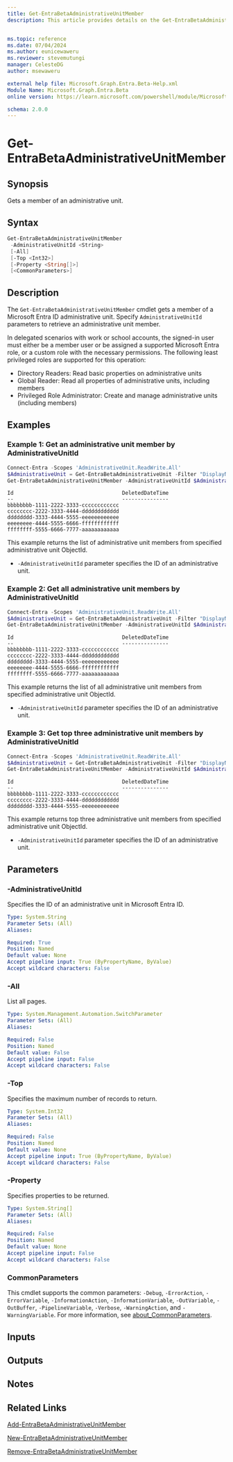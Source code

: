```yaml
---
title: Get-EntraBetaAdministrativeUnitMember
description: This article provides details on the Get-EntraBetaAdministrativeUnitMember command.


ms.topic: reference
ms.date: 07/04/2024
ms.author: eunicewaweru
ms.reviewer: stevemutungi
manager: CelesteDG
author: msewaweru

external help file: Microsoft.Graph.Entra.Beta-Help.xml
Module Name: Microsoft.Graph.Entra.Beta
online version: https://learn.microsoft.com/powershell/module/Microsoft.Graph.Entra.Beta/Get-EntraBetaAdministrativeUnitMember

schema: 2.0.0
---
```


# Get-EntraBetaAdministrativeUnitMember

## Synopsis

Gets a member of an administrative unit.

## Syntax

```powershell
Get-EntraBetaAdministrativeUnitMember
 -AdministrativeUnitId <String>
 [-All]
 [-Top <Int32>]
 [-Property <String[]>]
 [<CommonParameters>]
```

## Description

The `Get-EntraBetaAdministrativeUnitMember` cmdlet gets a member of a Microsoft Entra ID administrative unit. Specify `AdministrativeUnitId` parameters to retrieve an administrative unit member.

In delegated scenarios with work or school accounts, the signed-in user must either be a member user or be assigned a supported Microsoft Entra role, or a custom role with the necessary permissions. The following least privileged roles are supported for this operation:

- Directory Readers: Read basic properties on administrative units
- Global Reader: Read all properties of administrative units, including members
- Privileged Role Administrator: Create and manage administrative units (including members)

## Examples

### Example 1: Get an administrative unit member by AdministrativeUnitId

```powershell
Connect-Entra -Scopes 'AdministrativeUnit.ReadWrite.All'
$AdministrativeUnit = Get-EntraBetaAdministrativeUnit -Filter "DisplayName eq '<administrativeunit-display-name>'"
Get-EntraBetaAdministrativeUnitMember -AdministrativeUnitId $AdministrativeUnit.ObjectId
```

```Output
Id                                   DeletedDateTime
--                                   ---------------
bbbbbbbb-1111-2222-3333-cccccccccccc
cccccccc-2222-3333-4444-dddddddddddd
dddddddd-3333-4444-5555-eeeeeeeeeeee
eeeeeeee-4444-5555-6666-ffffffffffff
ffffffff-5555-6666-7777-aaaaaaaaaaaa
```

This example returns the list of administrative unit members from specified administrative unit ObjectId.

- `-AdministrativeUnitId` parameter specifies the ID of an administrative unit.

### Example 2: Get all administrative unit members by AdministrativeUnitId

```powershell
Connect-Entra -Scopes 'AdministrativeUnit.ReadWrite.All'
$AdministrativeUnit = Get-EntraBetaAdministrativeUnit -Filter "DisplayName eq '<administrativeunit-display-name>'"
Get-EntraBetaAdministrativeUnitMember -AdministrativeUnitId $AdministrativeUnit.ObjectId -All
```

```Output
Id                                   DeletedDateTime
--                                   ---------------
bbbbbbbb-1111-2222-3333-cccccccccccc
cccccccc-2222-3333-4444-dddddddddddd
dddddddd-3333-4444-5555-eeeeeeeeeeee
eeeeeeee-4444-5555-6666-ffffffffffff
ffffffff-5555-6666-7777-aaaaaaaaaaaa
```

This example returns the list of all administrative unit members from specified administrative unit ObjectId.

- `-AdministrativeUnitId` parameter specifies the ID of an administrative unit.

### Example 3: Get top three administrative unit members by AdministrativeUnitId

```powershell
Connect-Entra -Scopes 'AdministrativeUnit.ReadWrite.All'
$AdministrativeUnit = Get-EntraBetaAdministrativeUnit -Filter "DisplayName eq '<administrativeunit-display-name>'"
Get-EntraBetaAdministrativeUnitMember -AdministrativeUnitId $AdministrativeUnit.ObjectId -Top 3
```

```Output
Id                                   DeletedDateTime
--                                   ---------------
bbbbbbbb-1111-2222-3333-cccccccccccc
cccccccc-2222-3333-4444-dddddddddddd
dddddddd-3333-4444-5555-eeeeeeeeeeee
```

This example returns top three administrative unit members from specified administrative unit ObjectId.

- `-AdministrativeUnitId` parameter specifies the ID of an administrative unit.

## Parameters

### -AdministrativeUnitId

Specifies the ID of an administrative unit in Microsoft Entra ID.

```yaml
Type: System.String
Parameter Sets: (All)
Aliases:

Required: True
Position: Named
Default value: None
Accept pipeline input: True (ByPropertyName, ByValue)
Accept wildcard characters: False
```

### -All

List all pages.

```yaml
Type: System.Management.Automation.SwitchParameter
Parameter Sets: (All)
Aliases:

Required: False
Position: Named
Default value: False
Accept pipeline input: False
Accept wildcard characters: False
```

### -Top

Specifies the maximum number of records to return.

```yaml
Type: System.Int32
Parameter Sets: (All)
Aliases:

Required: False
Position: Named
Default value: None
Accept pipeline input: True (ByPropertyName, ByValue)
Accept wildcard characters: False
```

### -Property

Specifies properties to be returned.

```yaml
Type: System.String[]
Parameter Sets: (All)
Aliases:

Required: False
Position: Named
Default value: None
Accept pipeline input: False
Accept wildcard characters: False
```

### CommonParameters

This cmdlet supports the common parameters: `-Debug`, `-ErrorAction`, `-ErrorVariable`, `-InformationAction`, `-InformationVariable`, `-OutVariable`, `-OutBuffer`, `-PipelineVariable`, `-Verbose`, `-WarningAction`, and `-WarningVariable`. For more information, see [about_CommonParameters](https://go.microsoft.com/fwlink/?LinkID=113216).

## Inputs

## Outputs

## Notes

## Related Links

[Add-EntraBetaAdministrativeUnitMember](Add-EntraBetaAdministrativeUnitMember.md)

[New-EntraBetaAdministrativeUnitMember](New-EntraBetaAdministrativeUnitMember.md)

[Remove-EntraBetaAdministrativeUnitMember](Remove-EntraBetaAdministrativeUnitMember.md)
